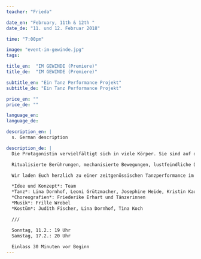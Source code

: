 ```yaml
---
teacher: "Frieda"

date_en: "February, 11th & 12th "
date_de: "11. und 12. Februar 2018"

time: "7:00pm"

image: "event-im-gewinde.jpg"
tags:

title_en:  "IM GEWINDE (Premiere)"
title_de:  "IM GEWINDE (Premiere)"

subtitle_en: "Ein Tanz Performance Projekt"
subtitle_de: "Ein Tanz Performance Projekt"

price_en: ""
price_de: ""

language_en:
language_de:

description_en: |
  s. German description

description_de: |
  Die Protagonistin vervielfältigt sich in viele Körper. Sie sind auf der Suche nach tänzerischen Bewegungen, um sich als Körper zu erfahren. Sie brauchen Tanz, um zum Körper zu kommen, und um Tanz zu werden, brauchen sie ihre Körper. Doch was passiert, wenn die Körper zu ihrem Tanz den Bezug verlieren, wenn der Tanz die Verbindung zum Körper kappt?

  Ritualisierte Berührungen, mechanisierte Bewegungen, lustfeindliche Disziplin, permanenter Sog und rhythmische Widersprüche. Sie suchen sich zu befreien, und landen doch immer wieder in der abstrakten Wiederholung.

  Wir laden Euch herzlich zu einer zeitgenössischen Tanzperformance im URBANRAUM ein. In mehreren Tanzworkshops und unter der choreographischen Leitung von Friederike Erhart entwickelten und erforschten die Tänzerinnen gemeinsam in musikalischer Zusammenarbeit mit Frille Wrobel das Stück IM GEWINDE.

  *Idee und Konzept*: Team  
  *Tanz*: Lina Dornhof, Leoni Grützmacher, Josephine Heide, Kristin Kaufmann, Tina Koch, Gesche Wattenberg, Julia Zarth  
  *Choreografien*: Friederike Erhart und Tänzerinnen  
  *Musik*: Frille Wrobel  
  *Kostüm*: Judith Fischer, Lina Dornhof, Tina Koch  

  ///  

  Sonntag, 11.2.: 19 Uhr  
  Samstag, 17.2.: 20 Uhr  
  
  Einlass 30 Minuten vor Beginn
---
```


